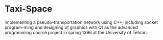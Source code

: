 # Taxi-Space

Implementing a pseudo-transportation network using C++, including socket program-ming and designing of graphics with Qt as the advanced programming course project in spring 1396 at the University of Tehran.
